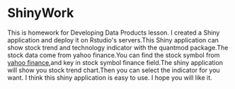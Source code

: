 # ShinyWork
This is homework for Developing Data Products lesson. I created a Shiny application and deploy it on Rstudio's servers.This Shiny application can show stock trend and technology indicator with the quantmod package.The stock data come from yahoo finance.You can find the stock symbol from [yahoo finance](http://finance.yahoo.com/stock-center/),and key in stock symbol finance field.The shiny application will show you stock trend chart.Then you can select the indicator for you want. I think this shiny application is easy to use. I hope you will like it.
